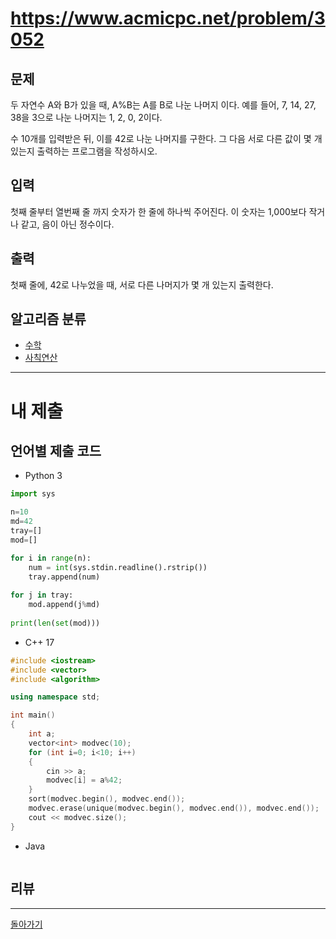 # https://www.acmicpc.net/problem/3052

## 문제

두 자연수 A와 B가 있을 때, A%B는 A를 B로 나눈 나머지 이다. 예를 들어, 7, 14, 27, 38을 3으로 나눈 나머지는 1, 2, 0, 2이다. 

수 10개를 입력받은 뒤, 이를 42로 나눈 나머지를 구한다. 그 다음 서로 다른 값이 몇 개 있는지 출력하는 프로그램을 작성하시오.

## 입력

첫째 줄부터 열번째 줄 까지 숫자가 한 줄에 하나씩 주어진다. 이 숫자는 1,000보다 작거나 같고, 음이 아닌 정수이다.

## 출력

첫째 줄에, 42로 나누었을 때, 서로 다른 나머지가 몇 개 있는지 출력한다.

## 알고리즘 분류

- [수학](https://www.acmicpc.net/problem/tag/124)
- [사칙연산](https://www.acmicpc.net/problem/tag/121)

---
# 내 제출

## 언어별 제출 코드

- Python 3
``` python
import sys

n=10
md=42
tray=[]
mod=[]

for i in range(n):
    num = int(sys.stdin.readline().rstrip())
    tray.append(num)
    
for j in tray:
    mod.append(j%md)
    
print(len(set(mod)))
```

- C++ 17
``` c++
#include <iostream>
#include <vector>
#include <algorithm>

using namespace std;

int main()
{
    int a;
    vector<int> modvec(10);
    for (int i=0; i<10; i++)
    {
        cin >> a;
        modvec[i] = a%42;
    }
    sort(modvec.begin(), modvec.end());
    modvec.erase(unique(modvec.begin(), modvec.end()), modvec.end());
    cout << modvec.size();
}
```

- Java
``` java

```

## 리뷰




---
[돌아가기](../Step.md)